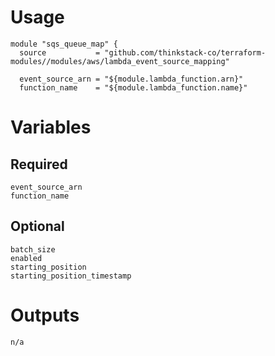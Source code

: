 # Usage
    module "sqs_queue_map" {
      source           = "github.com/thinkstack-co/terraform-modules//modules/aws/lambda_event_source_mapping"
      
      event_source_arn = "${module.lambda_function.arn}"
      function_name    = "${module.lambda_function.name}"

# Variables
## Required
    event_source_arn
    function_name

## Optional
    batch_size
    enabled
    starting_position
    starting_position_timestamp

# Outputs
    n/a
